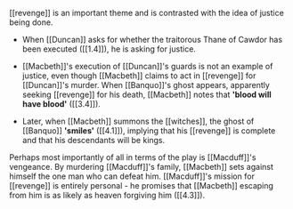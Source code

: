[[revenge]] is an important theme and is contrasted with the idea of justice being done.

- When [[Duncan]] asks for whether the traitorous Thane of Cawdor has been executed ([[1.4]]), he is asking for justice.

- [[Macbeth]]'s execution of [[Duncan]]'s guards is not an example of justice, even though [[Macbeth]] claims to act in [[revenge]] for [[Duncan]]'s murder. When [[Banquo]]'s ghost appears, apparently seeking [[revenge]] for his death, [[Macbeth]] notes that **'blood will have blood'** ([[3.4]]).

- Later, when [[Macbeth]] summons the [[witches]], the ghost of [[Banquo]] **'smiles'** ([[4.1]]), implying that his [[revenge]] is complete and that his descendants will be kings.

Perhaps most importantly of all in terms of the play is [[Macduff]]'s vengeance. By murdering [[Macduff]]'s family, [[Macbeth]] sets against himself the one man who can defeat him. [[Macduff]]'s mission for [[revenge]] is entirely personal - he promises that [[Macbeth]] escaping from him is as likely as heaven forgiving him ([[4.3]]).